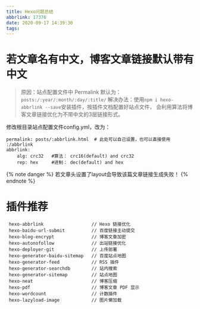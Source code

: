 ```yaml
---
title: Hexo问题总结
abbrlink: 17376
date: 2020-09-17 14:39:30
tags:
---
```


# 若文章名有中文，博客文章链接默认带有中文

> 原因：站点配置文件中 Permalink 默认为：`posts:/:year/:month/:day/:title/`
> 解决办法：使用`npm i hexo-abbrlink --save`安装插件，按插件文档配置好站点文件，
> 会利用算法将博客文章链接优化为不带中文的3层链接形式。
 
修改根目录站点配置文件config.yml，改为：
```
permalink: posts/:abbrlink.html  # 此处可以自己设置，也可以直接使用 :/abbrlink
abbrlink:
    alg: crc32   #算法： crc16(default) and crc32
    rep: hex     #进制： dec(default) and hex 
```
{% note danger %}
若文章头设置了layout会导致该篇文章链接生成失败！
{% endnote %}

# 插件推荐
``` 
 hexo-abbrlink                  // Hexo 链接优化
 hexo-baidu-url-submit          // 百度链接主动提交
 hexo-blog-encrypt              // 博客文章加密
 hexo-autonofollow              // 出站链接优化
 hexo-deployer-git              // 上传部署
 hexo-generator-baidu-sitemap   // 百度站点地图
 hexo-generator-feed            // RSS 插件
 hexo-generator-searchdb        // 站内搜索
 hexo-generator-sitemap         // 站点地图
 hexo-neat                      // 博客压缩
 hexo-pdf                       // 博客文章 PDF 显示
 hexo-wordcount                 // 计数插件
 hexo-lazyload-image            // 图片懒加载
```